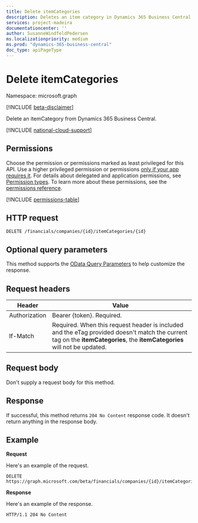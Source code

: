 ```yaml
---
title: Delete itemCategories 
description: Deletes an item category in Dynamics 365 Business Central.
services: project-madeira
documentationcenter: ''
author: SusanneWindfeldPedersen
ms.localizationpriority: medium
ms.prod: "dynamics-365-business-central"
doc_type: apiPageType
---
```


# Delete itemCategories

Namespace: microsoft.graph

[!INCLUDE [beta-disclaimer](../../includes/beta-disclaimer.md)]

Delete an itemCategory from Dynamics 365 Business Central.

[!INCLUDE [national-cloud-support](../../includes/global-only.md)]

## Permissions
Choose the permission or permissions marked as least privileged for this API. Use a higher privileged permission or permissions [only if your app requires it](/graph/permissions-overview#best-practices-for-using-microsoft-graph-permissions). For details about delegated and application permissions, see [Permission types](/graph/permissions-overview#permission-types). To learn more about these permissions, see the [permissions reference](/graph/permissions-reference).

<!-- { "blockType": "permissions", "name": "dynamics_itemcategories_delete" } -->
[!INCLUDE [permissions-table](../includes/permissions/dynamics-itemcategories-delete-permissions.md)]

## HTTP request
```
DELETE /financials/companies/{id}/itemCategories/{id}
```

## Optional query parameters
This method supports the [OData Query Parameters](/graph/query-parameters) to help customize the response.

## Request headers
|Header         |Value                     |
|---------------|--------------------------|
|Authorization  |Bearer {token}. Required. |
|If-Match       |Required. When this request header is included and the eTag provided doesn't match the current tag on the **itemCategories**, the **itemCategories** will not be updated. |

## Request body
Don't supply a request body for this method.

## Response
If successful, this method returns ```204 No Content``` response code. It doesn't return anything in the response body.

## Example

**Request**

Here's an example of the request.

```http
DELETE https://graph.microsoft.com/beta/financials/companies/{id}/itemCategories/{id}
```

**Response** 

Here's an example of the response. 

```http
HTTP/1.1 204 No Content
```



